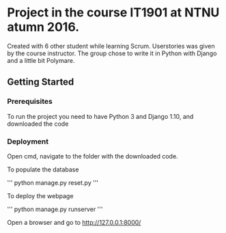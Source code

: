 # Project in the course IT1901 at NTNU atumn 2016. 

Created with 6 other student while learning Scrum. Userstories was given by the course instructor. 
The group chose to write it in Python with Django and a little bit Polymare.

## Getting Started

### Prerequisites

To run the project you need to have Python 3 and Django 1.10, and downloaded the code

### Deployment

Open cmd, navigate to the folder with the downloaded code. 

To populate the database

'''
python manage.py reset.py
'''

To deploy the webpage

'''
python manage.py runserver
'''

Open a browser and go to http://127.0.0.1:8000/

